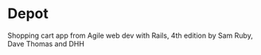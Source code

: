 Depot
=====
Shopping cart app from Agile web dev with Rails, 4th edition by Sam Ruby, Dave Thomas and DHH





